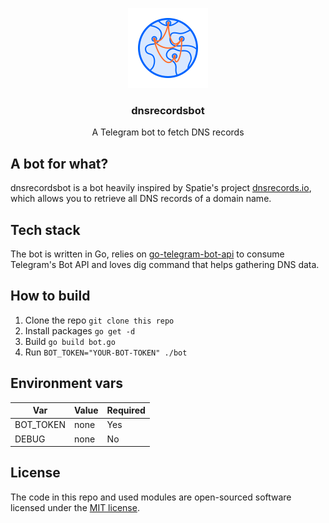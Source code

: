 <p align="center">
  <img src="https://github.com/thundersquared/dnsrecordsbot/blob/master/media/Slick Icon@2x.png?raw=true" height="128" />
  <h3 align="center">dnsrecordsbot</h3>
  <p align="center">A Telegram bot to fetch DNS records</p>
</p>

## A bot for what?
dnsrecordsbot is a bot heavily inspired by Spatie's project [dnsrecords.io](https://dnsrecords.io), which allows you to retrieve all DNS records of a domain name.

## Tech stack
The bot is written in Go, relies on [go-telegram-bot-api](https://github.com/go-telegram-bot-api/telegram-bot-api) to consume Telegram's Bot API and loves dig command that helps gathering DNS data.

## How to build
1. Clone the repo
    `git clone this repo`
2. Install packages
    `go get -d`
3. Build
    `go build bot.go`
4. Run
    `BOT_TOKEN="YOUR-BOT-TOKEN" ./bot`

## Environment vars
| Var | Value | Required |
| --------- | ---- | --- |
| BOT_TOKEN | none | Yes |
| DEBUG     | none | No  |

## License
The code in this repo and used modules are open-sourced software licensed under the [MIT license](LICENSE.md).
